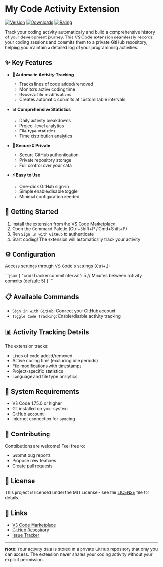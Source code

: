 # My Code Activity Extension

[![Version](https://img.shields.io/visual-studio-marketplace/v/ernicani.my-code-activity-ext)](https://marketplace.visualstudio.com/items?itemName=ernicani.my-code-activity-ext)
[![Downloads](https://img.shields.io/visual-studio-marketplace/d/ernicani.my-code-activity-ext)](https://marketplace.visualstudio.com/items?itemName=ernicani.my-code-activity-ext)
[![Rating](https://img.shields.io/visual-studio-marketplace/r/ernicani.my-code-activity-ext)](https://marketplace.visualstudio.com/items?itemName=ernicani.my-code-activity-ext)

Track your coding activity automatically and build a comprehensive history of your development journey. This VS Code extension seamlessly records your coding sessions and commits them to a private GitHub repository, helping you maintain a detailed log of your programming activities.

## ✨ Key Features

- **🔄 Automatic Activity Tracking**
  - Tracks lines of code added/removed
  - Monitors active coding time
  - Records file modifications
  - Creates automatic commits at customizable intervals

- **📊 Comprehensive Statistics**
  - Daily activity breakdowns
  - Project-level analytics
  - File type statistics
  - Time distribution analytics

- **🔐 Secure & Private**
  - Secure GitHub authentication
  - Private repository storage
  - Full control over your data

- **⚡ Easy to Use**
  - One-click GitHub sign-in
  - Simple enable/disable toggle
  - Minimal configuration needed

## 🚀 Getting Started

1. Install the extension from the [VS Code Marketplace](https://marketplace.visualstudio.com/items?itemName=ernicani.my-code-activity-ext)
2. Open the Command Palette (Ctrl+Shift+P / Cmd+Shift+P)
3. Run `Sign in with GitHub` to authenticate
4. Start coding! The extension will automatically track your activity

## ⚙️ Configuration

Access settings through VS Code's settings (Ctrl+,):

\`\`\`json
{
  "codeTracker.commitInterval": 5 // Minutes between activity commits (default: 5)
}
\`\`\`

## 📋 Available Commands

- `Sign in with GitHub`: Connect your GitHub account
- `Toggle Code Tracking`: Enable/disable activity tracking

## 📊 Activity Tracking Details

The extension tracks:
- Lines of code added/removed
- Active coding time (excluding idle periods)
- File modifications with timestamps
- Project-specific statistics
- Language and file type analytics

## 🔧 System Requirements

- VS Code 1.75.0 or higher
- Git installed on your system
- GitHub account
- Internet connection for syncing

## 🤝 Contributing

Contributions are welcome! Feel free to:
- Submit bug reports
- Propose new features
- Create pull requests

## 📄 License

This project is licensed under the MIT License - see the [LICENSE](LICENSE) file for details.

## 🔗 Links

- [VS Code Marketplace](https://marketplace.visualstudio.com/items?itemName=ernicani.my-code-activity-ext)
- [GitHub Repository](https://github.com/ernivani/my-code-activity-ext)
- [Issue Tracker](https://github.com/ernivani/my-code-activity-ext/issues)

---

**Note**: Your activity data is stored in a private GitHub repository that only you can access. The extension never shares your coding activity without your explicit permission. 
